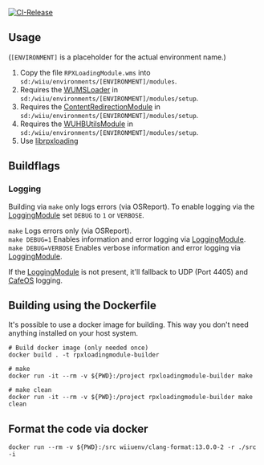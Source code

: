 [![CI-Release](https://github.com/wiiu-env/RPXLoadingModule/actions/workflows/ci.yml/badge.svg)](https://github.com/wiiu-env/RPXLoadingModule/actions/workflows/ci.yml)

## Usage
(`[ENVIRONMENT]` is a placeholder for the actual environment name.)

1. Copy the file `RPXLoadingModule.wms` into `sd:/wiiu/environments/[ENVIRONMENT]/modules`.  
2. Requires the [WUMSLoader](https://github.com/wiiu-env/WUMSLoader) in `sd:/wiiu/environments/[ENVIRONMENT]/modules/setup`.
3. Requires the [ContentRedirectionModule](https://github.com/wiiu-env/ContentRedirectionModule) in `sd:/wiiu/environments/[ENVIRONMENT]/modules/setup`.
4. Requires the [WUHBUtilsModule](https://github.com/wiiu-env/WUHBUtilsModule) in `sd:/wiiu/environments/[ENVIRONMENT]/modules/setup`.
5. Use [librpxloading](https://github.com/wiiu-env/librpxloader)

## Buildflags

### Logging
Building via `make` only logs errors (via OSReport). To enable logging via the [LoggingModule](https://github.com/wiiu-env/LoggingModule) set `DEBUG` to `1` or `VERBOSE`.

`make` Logs errors only (via OSReport).  
`make DEBUG=1` Enables information and error logging via [LoggingModule](https://github.com/wiiu-env/LoggingModule).  
`make DEBUG=VERBOSE` Enables verbose information and error logging via [LoggingModule](https://github.com/wiiu-env/LoggingModule).

If the [LoggingModule](https://github.com/wiiu-env/LoggingModule) is not present, it'll fallback to UDP (Port 4405) and [CafeOS](https://github.com/wiiu-env/USBSerialLoggingModule) logging.

## Building using the Dockerfile

It's possible to use a docker image for building. This way you don't need anything installed on your host system.

```
# Build docker image (only needed once)
docker build . -t rpxloadingmodule-builder

# make 
docker run -it --rm -v ${PWD}:/project rpxloadingmodule-builder make

# make clean
docker run -it --rm -v ${PWD}:/project rpxloadingmodule-builder make clean
```

## Format the code via docker

`docker run --rm -v ${PWD}:/src wiiuenv/clang-format:13.0.0-2 -r ./src -i`
